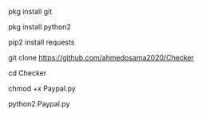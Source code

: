 pkg install git

pkg install python2

pip2 install requests

git clone https://github.com/ahmedosama2020/Checker

cd Checker

chmod +x Paypal.py

python2 Paypal.py
